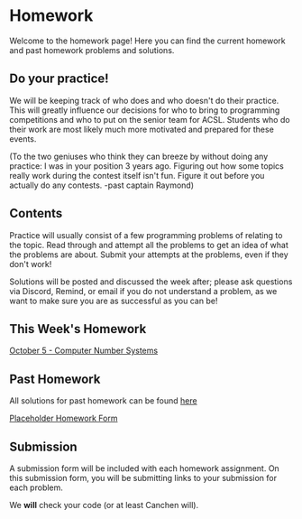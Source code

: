 # Homework

Welcome to the homework page! Here you can find the current homework and past homework problems and solutions.

## Do your practice!

We will be keeping track of who does and who doesn't do their practice. This will greatly influence our decisions
for who to bring to programming competitions and who to put on the senior team for ACSL. Students who
do their work are most likely much more motivated and prepared for these events.

(To the two geniuses who think they can breeze by without doing any practice: I was in your position 3 years ago. Figuring out how
some topics really work during the contest itself isn't fun. Figure it out before you actually do any contests. -past captain Raymond)

## Contents

Practice will usually consist of a few programming problems of relating to the topic. Read through and attempt all the problems to get an idea of what the problems are about. Submit your attempts at the problems, even if they don't work!

Solutions will be posted and discussed the week after; please ask questions via Discord, Remind, or email if you do not understand a problem, as we want to make sure you are as successful as you can be!

## This Week's Homework

<a href="https://docs.google.com/document/d/1-1CUlW2r9vFW68Sw7tAxNhUfi2XzfVJSM8YsVgzN6GQ/edit?usp=sharing" target="_blank" rel="noopener noreferrer">October 5 - Computer Number Systems</a>

## Past Homework

All solutions for past homework can be found <a href="https://github.com/NVComputing/ComputingSolutions" target="_blank" rel="noopener noreferrer">here</a>

<a href="" target="_blank" rel="noopener noreferrer">Placeholder Homework Form</a>



<!-- <a href="https://docs.google.com/document/d/1XAslqYWbEBvU_9ekrBwuPo6vHQiBYQUOiXNs5Qbt7kU/edit?usp=sharing" target="_blank" rel="noopener noreferrer">February 24- LISP</a> -
<a href="https://forms.gle/WqmvnCBwP5eT19a6A" target="_blank" rel="noopener noreferrer">Submit here</a> -
<a href="https://docs.google.com/document/d/1FpZOCPOEGTrg7tKz-hrH1UwNL4BAGFmUbrsVZsnOA8c/edit?usp=sharing" target="_blank" rel="noopener noreferrer">Solutions</a> -->

## Submission

A submission form will be included with each homework assignment. On this submission form, you will be submitting links to your submission for each problem.

We **will** check your code (or at least Canchen will).
